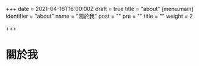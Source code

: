 +++
date = 2021-04-16T16:00:00Z
draft = true
title = "about"
[menu.main]
identifier = "about"
name = "關於我"
post = ""
pre = ""
title = ""
weight = 2

+++
# 關於我